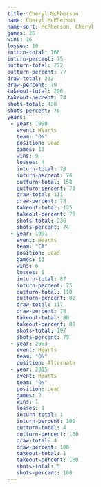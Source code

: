 ```yaml
---
title: Cheryl McPherson
name: Cheryl McPherson
name-sort: McPherson, Cheryl
games: 26
wins: 16
losses: 10
inturn-total: 166
inturn-percent: 75
outturn-total: 272
outturn-percent: 77
draw-total: 232
draw-percent: 79
takeout-total: 206
takeout-percent: 74
shots-total: 438
shots-percent: 76
years:
 - year: 1990
   event: Hearts
   team: "ON"
   position: Lead
   games: 13
   wins: 9
   losses: 4
   inturn-total: 78
   inturn-percent: 76
   outturn-total: 158
   outturn-percent: 73
   draw-total: 111
   draw-percent: 78
   takeout-total: 125
   takeout-percent: 70
   shots-total: 236
   shots-percent: 74
 - year: 1991
   event: Hearts
   team: "CA"
   position: Lead
   games: 11
   wins: 6
   losses: 5
   inturn-total: 87
   inturn-percent: 75
   outturn-total: 110
   outturn-percent: 82
   draw-total: 117
   draw-percent: 78
   takeout-total: 80
   takeout-percent: 80
   shots-total: 197
   shots-percent: 79
 - year: 2003
   event: Hearts
   team: "ON"
   position: Alternate
 - year: 2015
   event: Hearts
   team: "ON"
   position: Lead
   games: 2
   wins: 1
   losses: 1
   inturn-total: 1
   inturn-percent: 100
   outturn-total: 4
   outturn-percent: 100
   draw-total: 4
   draw-percent: 100
   takeout-total: 1
   takeout-percent: 100
   shots-total: 5
   shots-percent: 100
---
```

